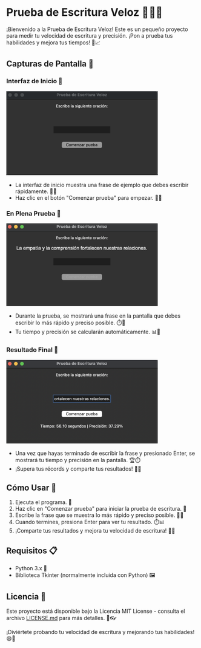 # Prueba de Escritura Veloz 👩‍💻🚀

¡Bienvenido a la Prueba de Escritura Veloz! Este es un pequeño proyecto para medir tu velocidad de escritura y precisión. ¡Pon a prueba tus habilidades y mejora tus tiempos! 🏁📈

## Capturas de Pantalla 📸

### Interfaz de Inicio 🚀
<img src="PruebaEscrituraVeloz/foto1.png" alt="Interfaz de Inicio" width="400px">

- La interfaz de inicio muestra una frase de ejemplo que debes escribir rápidamente. 🏁💨
- Haz clic en el botón "Comenzar prueba" para empezar. 🚀🚀

### En Plena Prueba 📝
<img src="PruebaEscrituraVeloz/foto2.png" alt="Interfaz de Inicio" width="400px">

- Durante la prueba, se mostrará una frase en la pantalla que debes escribir lo más rápido y preciso posible. ⏱️📝
- Tu tiempo y precisión se calcularán automáticamente. 📊🔢

### Resultado Final 🥇
<img src="PruebaEscrituraVeloz/foto3.png" alt="Interfaz de Inicio" width="400px">

- Una vez que hayas terminado de escribir la frase y presionado Enter, se mostrará tu tiempo y precisión en la pantalla. 🏆⏱️
- ¡Supera tus récords y comparte tus resultados! 🥇🚀

## Cómo Usar 📝

1. Ejecuta el programa. 🚀
2. Haz clic en "Comenzar prueba" para iniciar la prueba de escritura. 📝
3. Escribe la frase que se muestra lo más rápido y preciso posible. 💨🎯
4. Cuando termines, presiona Enter para ver tu resultado. ⏱️📊
5. ¡Comparte tus resultados y mejora tu velocidad de escritura! 🥇🚀

## Requisitos 📋

- Python 3.x 🐍
- Biblioteca Tkinter (normalmente incluida con Python) 🖼️

## Licencia 📜

Este proyecto está disponible bajo la Licencia MIT License - consulta el archivo [LICENSE.md](LICENSE.md) para más detalles. 📜👓

¡Diviértete probando tu velocidad de escritura y mejorando tus habilidades! 😄📝

